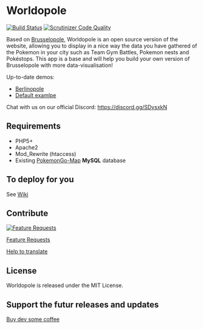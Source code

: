 # Worldopole

[![Build Status](https://scrutinizer-ci.com/g/brusselopole/Worldopole/badges/build.png?b=master)](https://scrutinizer-ci.com/g/brusselopole/Worldopole/build-status/master) [![Scrutinizer Code Quality](https://scrutinizer-ci.com/g/brusselopole/Worldopole/badges/quality-score.png?b=master)](https://scrutinizer-ci.com/g/brusselopole/Worldopole/?branch=master)

Based on [Brusselopole](http://www.brusselopole.be), Worldopole is an open source version of the website, allowing you to display in a nice way the data you have gathered of the Pokemon in your city such as Team Gym Battles, Pokemon nests and Pokéstops. This app is a base and will help you build your own version of Brusselopole with more data-visualisation! 

Up-to-date demos:
- [Berlinopole](https://obihoernchen.net/pokemon/)
- [Default examlpe](http://pokemon.32k.ch/)

Chat with us on our official Discord: https://discord.gg/SDvsxkN

## Requirements
- PHP5+
- Apache2
- Mod_Rewrite (htaccess)
- Existing [PokemonGo-Map](https://github.com/PokemonGoMap/PokemonGo-Map) **MySQL** database

## To deploy for you
See [Wiki](https://github.com/brusselopole/Worldopole/wiki)

## Contribute 
[![Feature Requests](http://feathub.com/brusselopole/Worldopole?format=svg)](http://feathub.com/brusselopole/Worldopole)

[Feature Requests](http://feathub.com/brusselopole/Worldopole)

[Help to translate](https://github.com/brusselopole/Worldopole/wiki/Help-to-translate)

## License
Worldopole is released under the MIT License.

## Support the futur releases and updates
[Buy dev some coffee]( https://ko-fi.com/A850A1T)
